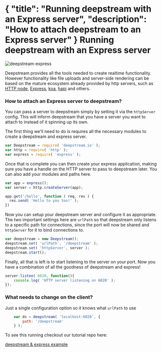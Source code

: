 {
    "title": "Running deepstream with an Express server",
    "description": "How to attach deepstream to an Express server"
}
Running deepstream with an Express server
=================================================

![deepstream-express](../assets/images/express/deepstream-express.png)

Deepstream provides all the tools needed to create realtime functionality. However functionality like file uploads and server-side rendering can be based on the mature ecosystem already provided by http servers, such as [HTTP node](//nodejs.org/api/http.html), [Express](//expressjs.com/), [koa](//koajs.com/), [hapi](//hapijs.com/) and others.


### How to attach an Express server to deepstream?

You can pass a server to deepstream simply by setting it via the `httpServer` config. This will inform deepstream that you have a server you want to attach to instead of it spinning up its own.

The first thing we'll need to do is requires all the necessary modules to create a deepstream and express server.

```javascript
var Deepstream = require( 'deepstream.io' );
var http = require( 'http' );
var express = require( 'express' );
```

Once that is complete you can then create your express application, making sure you have a handle on the HTTP server to pass to deepstream later. You can also add your modules and paths here.

```javascript
var app = express();
var server = http.createServer(app);

app.get('/hello', function ( req, res ) {
  res.send( 'Hello to you too!' );
})
```

Now you can setup your deepstream server and configure it as appropriate. The two important settings here are `urlPath` so that deepstream only listens to a specific path for connections, since the port will now be shared and `httpServer` for it to bind connections to.

```javascript
var deepstream = new Deepstream();
deepstream.set( 'urlPath', '/deepstream' );
deepstream.set( 'httpServer', server );
deepstream.start();
```

Finally, all that is left is to start listening to the server on your port. Now you have a combination of all the goodness of deepstream and express!

```javascript
server.listen( 6020, function(){
    console.log( 'HTTP server listening on 6020' );
});
```

### What needs to change on the client?

Just a single configuration option so it knows what `urlPath` to use

```javascript
    var ds = deepstream( 'localhost:6020', {
        path: '/deepstream'
    } );
```

To see this running checkout our tutorial repo here:

<a class="mega" href="//github.com/deepstreamIO/ds-express"><i class="fa fa-github"></i>deepstream & express example</a>